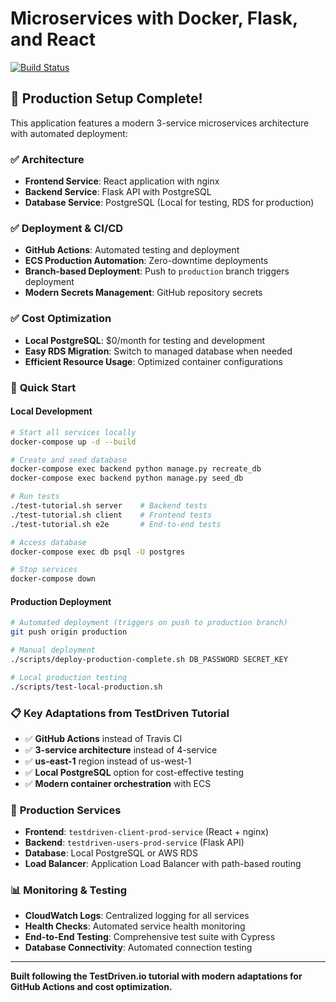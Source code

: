 # Microservices with Docker, Flask, and React

[![Build Status](https://github.com/owenabrams/testdriven-app/workflows/Continuous%20Integration%20and%20Delivery/badge.svg?branch=main)](https://github.com/owenabrams/testdriven-app/actions)

## 🎉 Production Setup Complete!

This application features a modern 3-service microservices architecture with automated deployment:

### ✅ **Architecture**
- **Frontend Service**: React application with nginx
- **Backend Service**: Flask API with PostgreSQL
- **Database Service**: PostgreSQL (Local for testing, RDS for production)

### ✅ **Deployment & CI/CD**
- **GitHub Actions**: Automated testing and deployment
- **ECS Production Automation**: Zero-downtime deployments
- **Branch-based Deployment**: Push to `production` branch triggers deployment
- **Modern Secrets Management**: GitHub repository secrets

### ✅ **Cost Optimization**
- **Local PostgreSQL**: $0/month for testing and development
- **Easy RDS Migration**: Switch to managed database when needed
- **Efficient Resource Usage**: Optimized container configurations

### 🚀 **Quick Start**

#### **Local Development**
```bash
# Start all services locally
docker-compose up -d --build

# Create and seed database
docker-compose exec backend python manage.py recreate_db
docker-compose exec backend python manage.py seed_db

# Run tests
./test-tutorial.sh server    # Backend tests
./test-tutorial.sh client    # Frontend tests
./test-tutorial.sh e2e       # End-to-end tests

# Access database
docker-compose exec db psql -U postgres

# Stop services
docker-compose down
```

#### **Production Deployment**
```bash
# Automated deployment (triggers on push to production branch)
git push origin production

# Manual deployment
./scripts/deploy-production-complete.sh DB_PASSWORD SECRET_KEY

# Local production testing
./scripts/test-local-production.sh
```

### 📋 **Key Adaptations from TestDriven Tutorial**
- ✅ **GitHub Actions** instead of Travis CI
- ✅ **3-service architecture** instead of 4-service
- ✅ **us-east-1** region instead of us-west-1
- ✅ **Local PostgreSQL** option for cost-effective testing
- ✅ **Modern container orchestration** with ECS

### 🔧 **Production Services**
- **Frontend**: `testdriven-client-prod-service` (React + nginx)
- **Backend**: `testdriven-users-prod-service` (Flask API)
- **Database**: Local PostgreSQL or AWS RDS
- **Load Balancer**: Application Load Balancer with path-based routing

### 📊 **Monitoring & Testing**
- **CloudWatch Logs**: Centralized logging for all services
- **Health Checks**: Automated service health monitoring
- **End-to-End Testing**: Comprehensive test suite with Cypress
- **Database Connectivity**: Automated connection testing

---

**Built following the TestDriven.io tutorial with modern adaptations for GitHub Actions and cost optimization.**

